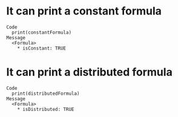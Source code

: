 # It can print a constant formula

    Code
      print(constantFormula)
    Message
      <Formula>
        * isConstant: TRUE

# It can print a distributed formula

    Code
      print(distributedFormula)
    Message
      <Formula>
        * isDistributed: TRUE

